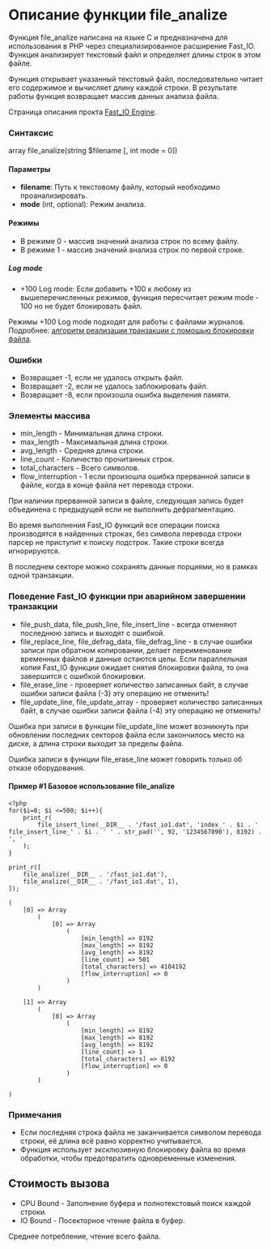 # Описание функции file_analize

Функция file_analize написана на языке C и предназначена для использования в PHP через специализированное расширение Fast_IO. 
Функция анализирует текстовый файл и определяет длины строк в этом файле. 

Функция открывает указанный текстовый файл, последовательно читает его содержимое и вычисляет длину каждой строки. 
В результате работы функция возвращает массив данных анализа файла.


Страница описания прокта [Fast_IO Engine](https://github.com/commeta/fast_io).


### Синтаксис

array file_analize(string $filename [, int mode = 0])


#### Параметры

- **filename**: Путь к текстовому файлу, который необходимо проанализировать.
- **mode** (int, optional): Режим анализа.

#### Режимы
- В режиме 0 - массив значений анализа строк по всему файлу.
- В режиме 1 - массив значений анализа строк по первой строке.

##### Log mode
- +100 Log mode: Если добавить +100 к любому из вышеперечисленных режимов, функция пересчитает режим mode - 100 но не будет блокировать файл.

Режимы +100 Log mode подходят для работы с файлами журналов. Подробнее: [алгоритм реализации транзакции с помощью блокировки файла](/test/transaction/README.md).

### Ошибки
- Возвращает -1, если не удалось открыть файл.
- Возвращает -2, если не удалось заблокировать файл.
- Возвращает -8, если произошла ошибка выделения памяти.

### Элементы массива
- min_length - Минимальная длина строки.
- max_length - Максимальная длина строки.
- avg_length - Средняя длина строки.
- line_count - Количество прочитанных строк.
- total_characters - Всего символов.
- flow_interruption - 1 если произошла ошибка прерванной записи в файле, когда в конце файла нет перевода строки.
		    
При наличии прерванной записи в файле, следующая запись будет объединена с предыдущей если не выполнить дефрагментацию.

Во время выполнения Fast_IO функций все операции поиска производятся в найденных строках, без символа перевода строки парсер не приступит к поиску подстрок.
Такие строки всегда игнорируются.

В последнем секторе можно сохранять данные порциями, но в рамках одной транзакции.

### Поведение Fast_IO функции при аварийном завершении транзакции
- file_push_data, file_push_line, file_insert_line - всегда отменяют последнюю запись и выходят с ошибкой.
- file_replace_line, file_defrag_data, file_defrag_line - в случае ошибки записи при обратном копировании, делает переименование временных файлов и данные остаются целы. Если параллельная копия Fast_IO функции ожидает снятия блокировки файла, то она завершится с ошибкой блокировки.
- file_erase_line - проверяет количество записанных байт, в случае ошибки записи файла (-3) эту операцию не отменить!
- file_update_line, file_update_array - проверяет количество записанных байт, в случае ошибки записи файла (-4) эту операцию не отменить!

Ошибка при записи в функции file_update_line может возникнуть при обновлении последних секторов файла если закончилось место на диске, а длина строки выходит за пределы файла.

Ошибка записи в функции file_erase_line может говорить только об отказе оборудования.

#### Пример #1 Базовое использование file_analize
```
<?php
for($i=0; $i <=500; $i++){
	print_r(
		file_insert_line(__DIR__ . '/fast_io1.dat', 'index_' . $i . ' file_insert_line_' . $i . ' ' . str_pad('', 92, '1234567890'), 8192) . ', '
	);
}

print_r([
	file_analize(__DIR__ . '/fast_io1.dat'),
	file_analize(__DIR__ . '/fast_io1.dat', 1),
]);

```

```
(
    [0] => Array
        (
            [0] => Array
                (
                    [min_length] => 8192
                    [max_length] => 8192
                    [avg_length] => 8192
                    [line_count] => 501
                    [total_characters] => 4104192
                    [flow_interruption] => 0
                )
        )

    [1] => Array
        (
            [0] => Array
                (
                    [min_length] => 8192
                    [max_length] => 8192
                    [avg_length] => 8192
                    [line_count] => 1
                    [total_characters] => 8192
                    [flow_interruption] => 0
                )
        )

)

```


### Примечания

- Если последняя строка файла не заканчивается символом перевода строки, её длина всё равно корректно учитывается.
- Функция использует эксклюзивную блокировку файла во время обработки, чтобы предотвратить одновременные изменения.


## Стоимость вызова

- CPU Bound - Заполнение буфера и полнотекстовый поиск каждой строки.
- IO Bound - Посекторное чтение файла в буфер.

Среднее потребление, чтение всего файла.

